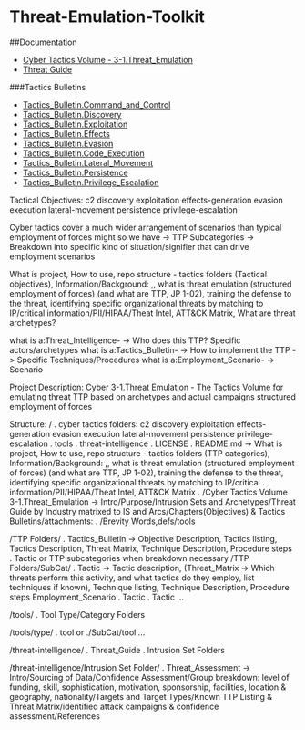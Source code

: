 # Threat-Emulation-Toolkit

##Documentation
* [Cyber Tactics Volume - 3-1.Threat_Emulation](Cyber_Tactics_Volume_3-1.Threat_Emulation.md)
* [Threat Guide](threat-intelligence/Threat_Guide.md)

###Tactics Bulletins

* [Tactics_Bulletin.Command_and_Control](c2/Tactics_Bulletin.Command_and_Control.md)
* [Tactics_Bulletin.Discovery](discovery/Tactics_Bulletin.Discovery.md)
* [Tactics_Bulletin.Exploitation](exploitation/Tactics_Bulletin.Exploitation.md)
* [Tactics_Bulletin.Effects](effects-generation/Tactics_Bulletin.Effects.md)
* [Tactics_Bulletin.Evasion](evasion/Tactics_Bulletin.Evasion.md)
* [Tactics_Bulletin.Code_Execution](execution/Tactics_Bulletin.Code_Execution.md)
* [Tactics_Bulletin.Lateral_Movement](lateral-movement/Tactics_Bulletin.Lateral_Movement.md)
* [Tactics_Bulletin.Persistence](persistence/Tactics_Bulletin.Persistence.md)
* [Tactics_Bulletin.Privilege_Escalation](privilege-escalation/Tactics_Bulletin.Privilege_Escalation.md)

Tactical Objectives:
c2
discovery
exploitation
effects-generation
evasion
execution
lateral-movement
persistence
privilege-escalation

Cyber tactics cover a much wider arrangement of scenarios than typical employment of forces might so we have -> TTP Subcategories -> Breakdown into specific kind of situation/signifier that can drive employment scenarios

What is project, How to use, repo structure - tactics folders (Tactical objectives), Information/Background: ,, what is threat emulation (structured employment of forces) (and what are TTP, JP 1-02), training the defense to the threat, identifying specific organizational threats by matching to IP/critical information/PII/HIPAA/Theat Intel, ATT&CK Matrix, What are threat archetypes?

what is a:Threat_Intelligence- -> Who does this TTP? Specific actors/archetypes
what is a:Tactics_Bulletin- -> How to implement the TTP -> Specific Techniques/Procedures
what is a:Employment_Scenario- -> Scenario

Project Description: Cyber 3-1.Threat Emulation - The Tactics Volume for emulating threat TTP based on archetypes and actual campaigns structured employment of forces

Structure:
/
. cyber tactics folders: c2 discovery exploitation effects-generation evasion execution lateral-movement persistence privilege-escalation
. tools
. threat-intelligence
. LICENSE
. README.md -> What is project, How to use, repo structure - tactics folders (TTP categories), Information/Background: ,, what is threat emulation (structured employment of forces) (and what are TTP, JP 1-02), training the defense to the threat, identifying specific organizational threats by matching to IP/critical . information/PII/HIPAA/Theat Intel, ATT&CK Matrix
. /Cyber Tactics Volume 3-1.Threat_Emulation -> Intro/Purpose/Intrusion Sets and Archetypes/Threat Guide by Industry matrixed to IS and Arcs/Chapters(Objectives) & Tactics Bulletins/attachments: . /Brevity Words,defs/tools

/TTP Folders/
. Tactics_Bulletin -> Objective Description, Tactics listing, Tactics Description, Threat Matrix, Technique Description, Procedure steps
. Tactic or TTP subcategories when breakdown necessary
/TTP Folders/SubCat/
. Tactic -> Tactic description, (Threat_Matrix -> Which threats perform this activity, and what tactics do they employ, list techniques if known), Technique listing, Technique Description, Procedure steps
Employment_Scenario
. Tactic
. Tactic
...

/tools/
. Tool Type/Category Folders

/tools/type/
. tool or ./SubCat/tool
...

/threat-intelligence/
. Threat_Guide
. Intrusion Set Folders

/threat-intelligence/Intrusion Set Folder/
. Threat_Assessment -> Intro/Sourcing of Data/Confidence Assessment/Group breakdown: level of funding, skill, sophistication, motivation, sponsorship, facilities, location & geography, nationality/Targets and Target Types/Known TTP Listing & Threat Matrix/identified attack campaigns & confidence assessment/References
